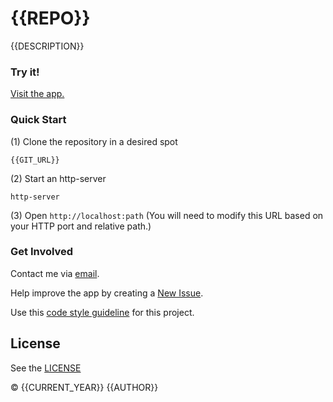 <!-- Copyright © {{CURRENT_YEAR}} {{AUTHOR}}. All rights reserved. -->

<!--===========================================================================
#
# IMPORTANT: This file was generated by `grunt generate-readme`. This is meant
#            to be a general template, and CAN/SHOULD be modified to suite
#            your repository.
#
# IMPORTANT: `grunt generate-readme` is a custom command (Found
#            https://github.com/brandonLi8/grunt-config/Gruntfile.js). Your 
#            repository's Gruntfile must extend to this Gruntfile to run the 
#            command.
#
# IMPORTANT: Your package.json determines the content of this file. See
#            `../grunt-commands/generate.js` for documentation on setup.
# 
# @author {{AUTHOR}} {{AUTHOR_EMAIL}}
#
#===========================================================================-->

# {{REPO}}

{{DESCRIPTION}}

### Try it!
<a href="{{HOMEPAGE}}" target="_blank">Visit the app.</a>

<!-- Uncomment to add a screen shot:  -->
<!-- <img src="" alt="Screenshot" style="width: 400px;"/></a> -->

### Quick Start
(1) Clone the repository in a desired spot
```
{{GIT_URL}}
```
(2) Start an http-server
```
http-server
```

(3) Open `http://localhost:path` (You will need to modify this URL based on your HTTP port and relative path.)

### Get Involved

Contact me via <a href="mailto:{{AUTHOR_EMAIL}}" target="_blank"> email</a>.

Help improve the app by creating a <a href="{{ISSUE_URL}}" target="_blank">New Issue</a>.

<!-- NOTE: this can change to whatever you want.. create a fork to customizable the code style -->
Use this [code style guideline](https://github.com/brandonLi8/grunt-config/templates/code-style.md) for this project.

## License
See the <a href="{{LICENSE}}" target="_blank">LICENSE</a>

© {{CURRENT_YEAR}} {{AUTHOR}}